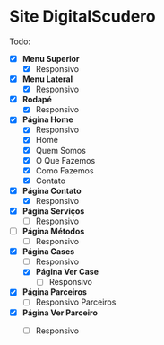 # Site DigitalScudero

Todo:


- [x] **Menu Superior**
  - [x] Responsivo

- [x] **Menu Lateral**
  - [x] Responsivo

- [x] **Rodapé**
  - [x] Responsivo

- [x] **Página Home**
  - [x] Responsivo
  - [x] Home
  - [x] Quem Somos
  - [x] O Que Fazemos
  - [x] Como Fazemos
  - [x] Contato

- [x] **Página Contato**
  - [x] Responsivo

- [x] **Página Serviços**
  - [ ] Responsivo

- [ ] **Página Métodos**
  - [ ] Responsivo

- [x] **Página Cases**
  - [ ] Responsivo
  - [x] **Página Ver Case**
    - [ ] Responsivo

- [x] **Página Parceiros**
  - [ ] Responsivo Parceiros
- [x] **Página Ver Parceiro**
  - [ ] Responsivo


